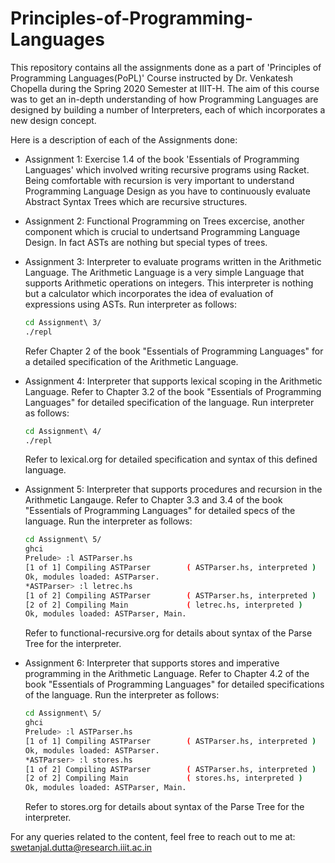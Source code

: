 # Principles-of-Programming-Languages

This repository contains all the assignments done as a part of 'Principles of Programming Languages(PoPL)' Course instructed by Dr. Venkatesh Chopella during the Spring 2020 Semester at IIIT-H. The aim of this course was to get an in-depth understanding of how Programming Languages are designed by building a number of Interpreters, each of which incorporates a new design concept.

Here is a description of each of the Assignments done:
- Assignment 1: Exercise 1.4 of the book 'Essentials of Programming Languages' which involved writing recursive programs using Racket. Being comfortable with recursion is very important to understand Programming Language Design as you have to continuously evaluate Abstract Syntax Trees which are recursive structures.
- Assignment 2: Functional Programming on Trees excercise, another component which is crucial to undertsand Programming Language Design. In fact ASTs are nothing but special types of trees.
- Assignment 3: Interpreter to evaluate programs written in the Arithmetic Language. The Arithmetic Language is a very simple Language that supports Arithmetic operations on integers. This interpreter is nothing but a calculator which incorporates the idea of evaluation of expressions using ASTs. Run interpreter as follows:
    ```bash
    cd Assignment\ 3/
    ./repl
    ```
    Refer Chapter 2 of the book "Essentials of Programming Languages" for a detailed specification of the Arithmetic Language.
- Assignment 4: Interpreter that supports lexical scoping in the Arithmetic Language. Refer to Chapter 3.2 of the book "Essentials of Programming Languages" for detailed specification of the language. Run interpreter as follows:
    ```bash
    cd Assignment\ 4/
    ./repl
    ```
    Refer to lexical.org for detailed specification and syntax of this defined language.

- Assignment 5: Interpreter that supports procedures and recursion in the Arithmetic Langauge. Refer to Chapter 3.3 and 3.4 of the book "Essentials of Programming Languages" for detailed specs of the language. Run the interpreter as follows:
    ```bash
    cd Assignment\ 5/
    ghci
    Prelude> :l ASTParser.hs
    [1 of 1] Compiling ASTParser        ( ASTParser.hs, interpreted )
    Ok, modules loaded: ASTParser.
    *ASTParser> :l letrec.hs 
    [1 of 2] Compiling ASTParser        ( ASTParser.hs, interpreted )
    [2 of 2] Compiling Main             ( letrec.hs, interpreted )
    Ok, modules loaded: ASTParser, Main.
    ```
    Refer to functional-recursive.org for details about syntax of the Parse Tree for the interpreter.

- Assignment 6: Interpreter that supports stores and imperative programming in the Arithmetic Language. Refer to Chapter 4.2 of the book "Essentials of Programming Languages" for detailed specifications of the language. Run the interpreter as follows:
    ```bash
    cd Assignment\ 5/
    ghci
    Prelude> :l ASTParser.hs
    [1 of 1] Compiling ASTParser        ( ASTParser.hs, interpreted )
    Ok, modules loaded: ASTParser.
    *ASTParser> :l stores.hs 
    [1 of 2] Compiling ASTParser        ( ASTParser.hs, interpreted )
    [2 of 2] Compiling Main             ( stores.hs, interpreted )
    Ok, modules loaded: ASTParser, Main.
    ```
    Refer to stores.org for details about syntax of the Parse Tree for the interpreter.

For any queries related to the content, feel free to reach out to me at: swetanjal.dutta@research.iiit.ac.in